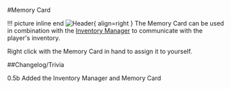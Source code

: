 #Memory Card

!!! picture inline end
    ![Header](https://srendi.de/wp-content/uploads/2021/04/Memory-Card.png){ align=right }
The Memory Card can be used in combination with the [Inventory Manager](https://docs.srendi.de/peripherals/inventory_manager/) to communicate with the player's inventory.

Right click with the Memory Card in hand to assign it to yourself.

##Changelog/Trivia

0.5b
Added the Inventory Manager and Memory Card
